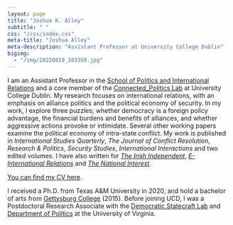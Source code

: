 ```yaml
---
layout: page
title: "Joshua K. Alley"
subtitle: " "
css: "/css/index.css"
meta-title: "Joshua Alley"
meta-description: "Assistant Professor at University College Dublin"
bigimg:
  - "/img/20220819_203350.jpg" 
---
```


I am an Assistant Professor in the [School of Politics and International Relations](https://www.ucd.ie/spire/) and a core member of the [Connected_Politics Lab](https://www.ucd.ie/connected_politics/) at University College Dublin. 
My research focuses on international relations, with an emphasis on alliance politics and the political economy of security.
In my work, I explore three puzzles; whether democracy is a foreign policy advantage, the financial burdens and benefits of alliances, and whether aggressive actions provoke or intimidate. 
Several other working papers examine the political economy of intra-state conflict. 
My work is published in *International Studies Quarterly*, *The Journal of Conflict Resolution*, *Research & Politics*, *Security Studies*, *International Interactions* and two edited volumes. I have also written for *[The Irish Independent](https://m.independent.ie/opinion/comment/joshua-alley-ireland-is-admired-for-its-un-peacekeeping-but-defence-leaves-a-fair-bit-to-be-desired/a2095372660.html)*, *[E-International Relations](https://www.e-ir.info/2023/10/21/what-do-we-know-about-alliances-and-military-spending/)* and *[The National Interest](https://nationalinterest.org/blog/buzz/does-indo-pacific-need-alliance-nato-170896)*. 

[You can find my CV here](CV.pdf).

I received a Ph.D. from Texas A&M University in 2020, and hold a bachelor of arts from [Gettysburg College](https://www.gettysburg.edu/) (2015). Before joining UCD, I was a Postdoctoral Research Associate with the [Democratic Statecraft Lab](http://statecraftlab.virginia.edu/) and [Department of Politics](https://politics.virginia.edu/) at the University of Virginia.
